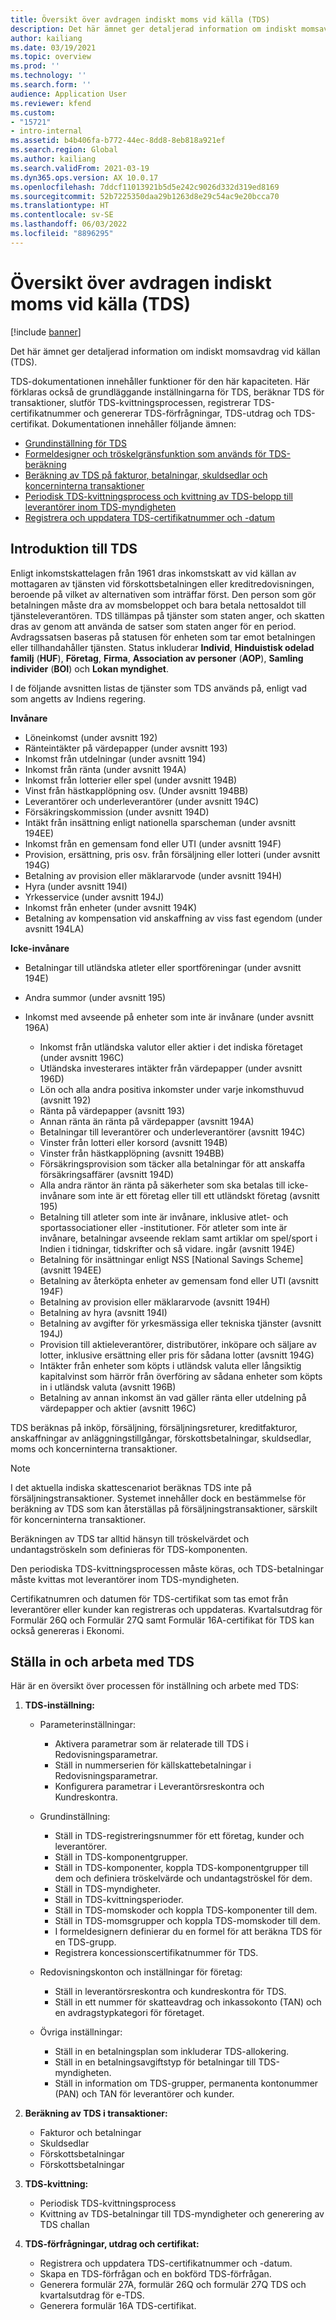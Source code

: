 ```yaml
---
title: Översikt över avdragen indiskt moms vid källa (TDS)
description: Det här ämnet ger detaljerad information om indiskt momsavdrag vid källan (TDS). TDS-dokumentationen innehåller funktioner för den här kapaciteten.
author: kailiang
ms.date: 03/19/2021
ms.topic: overview
ms.prod: ''
ms.technology: ''
ms.search.form: ''
audience: Application User
ms.reviewer: kfend
ms.custom:
- "15721"
- intro-internal
ms.assetid: b4b406fa-b772-44ec-8dd8-8eb818a921ef
ms.search.region: Global
ms.author: kailiang
ms.search.validFrom: 2021-03-19
ms.dyn365.ops.version: AX 10.0.17
ms.openlocfilehash: 7ddcf11013921b5d5e242c9026d332d319ed8169
ms.sourcegitcommit: 52b7225350daa29b1263d8e29c54ac9e20bcca70
ms.translationtype: HT
ms.contentlocale: sv-SE
ms.lasthandoff: 06/03/2022
ms.locfileid: "8896295"
---
```

# <a name="indian-tax-deducted-at-source-tds-overview"></a>Översikt över avdragen indiskt moms vid källa (TDS)

[!include [banner](../includes/banner.md)]

Det här ämnet ger detaljerad information om indiskt momsavdrag vid källan (TDS).

TDS-dokumentationen innehåller funktioner för den här kapaciteten. Här förklaras också de grundläggande inställningarna för TDS, beräknar TDS för transaktioner, slutför TDS-kvittningsprocessen, registrerar TDS-certifikatnummer och genererar TDS-förfrågningar, TDS-utdrag och TDS-certifikat. Dokumentationen innehåller följande ämnen:

- [Grundinställning för TDS](apac-ind-TDS-TDS-ledger-accounts-setup.md)
- [Formeldesigner och tröskelgränsfunktion som används för TDS-beräkning](apac-ind-TDS-Formula-designer.md)
- [Beräkning av TDS på fakturor, betalningar, skuldsedlar och koncerninterna transaktioner](apac-ind-TDS-Calculate-TDS-on-invoices-using-journals.md)
- [Periodisk TDS-kvittningsprocess och kvittning av TDS-belopp till leverantörer inom TDS-myndigheten](apac-ind-TDS-Run-the-periodic-TDS-settlement-process.md)
- [Registrera och uppdatera TDS-certifikatnummer och -datum](apac-ind-TDS-Record-TDS-concession-certificate-numbers.md)

## <a name="introduction-to-tds"></a>Introduktion till TDS

Enligt inkomstskattelagen från 1961 dras inkomstskatt av vid källan av mottagaren av tjänsten vid förskottsbetalningen eller kreditredovisningen, beroende på vilket av alternativen som inträffar först. Den person som gör betalningen måste dra av momsbeloppet och bara betala nettosaldot till tjänsteleverantören. TDS tillämpas på tjänster som staten anger, och skatten dras av genom att använda de satser som staten anger för en period. Avdragssatsen baseras på statusen för enheten som tar emot betalningen eller tillhandahåller tjänsten. Status inkluderar **Individ**, **Hinduistisk odelad familj** (**HUF**), **Företag**, **Firma**, **Association av personer** (**AOP**), **Samling individer** (**BOI**) och **Lokan myndighet**.

I de följande avsnitten listas de tjänster som TDS används på, enligt vad som angetts av Indiens regering.

**Invånare**

- Löneinkomst (under avsnitt 192)
- Ränteintäkter på värdepapper (under avsnitt 193)
- Inkomst från utdelningar (under avsnitt 194)
- Inkomst från ränta (under avsnitt 194A)
- Inkomst från lotterier eller spel (under avsnitt 194B)
- Vinst från hästkapplöpning osv. (Under avsnitt 194BB)
- Leverantörer och underleverantörer (under avsnitt 194C)
- Försäkringskommission (under avsnitt 194D)
- Intäkt från insättning enligt nationella sparscheman (under avsnitt 194EE)
- Inkomst från en gemensam fond eller UTI (under avsnitt 194F)
- Provision, ersättning, pris osv. från försäljning eller lotteri (under avsnitt 194G)
- Betalning av provision eller mäklararvode (under avsnitt 194H)
- Hyra (under avsnitt 194I)
- Yrkesservice (under avsnitt 194J)
- Inkomst från enheter (under avsnitt 194K)
- Betalning av kompensation vid anskaffning av viss fast egendom (under avsnitt 194LA)

**Icke-invånare**

- Betalningar till utländska atleter eller sportföreningar (under avsnitt 194E)
- Andra summor (under avsnitt 195)
- Inkomst med avseende på enheter som inte är invånare (under avsnitt 196A)

    - Inkomst från utländska valutor eller aktier i det indiska företaget (under avsnitt 196C)
    - Utländska investerares intäkter från värdepapper (under avsnitt 196D)
    - Lön och alla andra positiva inkomster under varje inkomsthuvud (avsnitt 192)
    - Ränta på värdepapper (avsnitt 193)
    - Annan ränta än ränta på värdepapper (avsnitt 194A)
    - Betalningar till leverantörer och underleverantörer (avsnitt 194C)
    - Vinster från lotteri eller korsord (avsnitt 194B)
    - Vinster från hästkapplöpning (avsnitt 194BB)
    - Försäkringsprovision som täcker alla betalningar för att anskaffa försäkringsaffärer (avsnitt 194D)
    - Alla andra räntor än ränta på säkerheter som ska betalas till icke-invånare som inte är ett företag eller till ett utländskt företag (avsnitt 195)
    - Betalning till atleter som inte är invånare, inklusive atlet- och sportassociationer eller -institutioner. För atleter som inte är invånare, betalningar avseende reklam samt artiklar om spel/sport i Indien i tidningar, tidskrifter och så vidare. ingår (avsnitt 194E)
    - Betalning för insättningar enligt NSS \[National Savings Scheme\] (avsnitt 194EE)
    - Betalning av återköpta enheter av gemensam fond eller UTI (avsnitt 194F)
    - Betalning av provision eller mäklararvode (avsnitt 194H)
    - Betalning av hyra (avsnitt 194I)
    - Betalning av avgifter för yrkesmässiga eller tekniska tjänster (avsnitt 194J)
    - Provision till aktieleverantörer, distributörer, inköpare och säljare av lotter, inklusive ersättning eller pris för sådana lotter (avsnitt 194G)
    - Intäkter från enheter som köpts i utländsk valuta eller långsiktig kapitalvinst som härrör från överföring av sådana enheter som köpts in i utländsk valuta (avsnitt 196B)
    - Betalning av annan inkomst än vad gäller ränta eller utdelning på värdepapper och aktier (avsnitt 196C)

TDS beräknas på inköp, försäljning, försäljningsreturer, kreditfakturor, anskaffningar av anläggningstillgångar, förskottsbetalningar, skuldsedlar, moms och koncerninterna transaktioner.

> [!NOTE]
> I det aktuella indiska skattescenariot beräknas TDS inte på försäljningstransaktioner. Systemet innehåller dock en bestämmelse för beräkning av TDS som kan återställas på försäljningstransaktioner, särskilt för koncerninterna transaktioner.

Beräkningen av TDS tar alltid hänsyn till tröskelvärdet och undantagströskeln som definieras för TDS-komponenten.

Den periodiska TDS-kvittningsprocessen måste köras, och TDS-betalningar måste kvittas mot leverantörer inom TDS-myndigheten.

Certifikatnumren och datumen för TDS-certifikat som tas emot från leverantörer eller kunder kan registreras och uppdateras. Kvartalsutdrag för Formulär 26Q och Formulär 27Q samt Formulär 16A-certifikat för TDS kan också genereras i Ekonomi.

## <a name="setting-up-and-working-with-tds"></a>Ställa in och arbeta med TDS

Här är en översikt över processen för inställning och arbete med TDS:

1. **TDS-inställning:**

    - Parameterinställningar:

        - Aktivera parametrar som är relaterade till TDS i Redovisningsparametrar.
        - Ställ in nummerserien för källskattebetalningar i Redovisningsparametrar.
        - Konfigurera parametrar i Leverantörsreskontra och Kundreskontra.

    - Grundinställning:

        - Ställ in TDS-registreringsnummer för ett företag, kunder och leverantörer.
        - Ställ in TDS-komponentgrupper.
        - Ställ in TDS-komponenter, koppla TDS-komponentgrupper till dem och definiera tröskelvärde och undantagströskel för dem.
        - Ställ in TDS-myndigheter.
        - Ställ in TDS-kvittningsperioder.
        - Ställ in TDS-momskoder och koppla TDS-komponenter till dem.
        - Ställ in TDS-momsgrupper och koppla TDS-momskoder till dem.
        - I formeldesignern definierar du en formel för att beräkna TDS för en TDS-grupp.
        - Registrera koncessionscertifikatnummer för TDS.

    - Redovisningskonton och inställningar för företag:

        - Ställ in leverantörsreskontra och kundreskontra för TDS.
        - Ställ in ett nummer för skatteavdrag och inkassokonto (TAN) och en avdragstypkategori för företaget.

    - Övriga inställningar:

        - Ställ in en betalningsplan som inkluderar TDS-allokering.
        - Ställ in en betalningsavgiftstyp för betalningar till TDS-myndigheten.
        - Ställ in information om TDS-grupper, permanenta kontonummer (PAN) och TAN för leverantörer och kunder.

2. **Beräkning av TDS i transaktioner:**

    - Fakturor och betalningar
    - Skuldsedlar
    - Förskottsbetalningar
    - Förskottsbetalningar

3. **TDS-kvittning:**

    - Periodisk TDS-kvittningsprocess
    - Kvittning av TDS-betalningar till TDS-myndigheter och generering av TDS challan

4. **TDS-förfrågningar, utdrag och certifikat:**

    - Registrera och uppdatera TDS-certifikatnummer och -datum.
    - Skapa en TDS-förfrågan och en bokförd TDS-förfrågan.
    - Generera formulär 27A, formulär 26Q och formulär 27Q TDS och kvartalsutdrag för e-TDS.
    - Generera formulär 16A TDS-certifikat.
